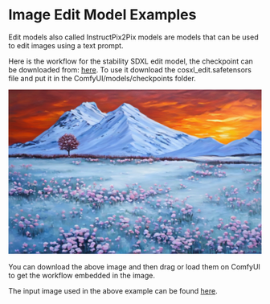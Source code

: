 # Image Edit Model Examples

Edit models also called InstructPix2Pix models are models that can be used to edit images using a text prompt.

Here is the workflow for the stability SDXL edit model, the checkpoint can be downloaded from: [here](https://huggingface.co/stabilityai/cosxl). To use it download the cosxl_edit.safetensors file and put it in the ComfyUI/models/checkpoints folder.

![Example](sdxl_edit_model.png)

You can download the above image and then drag or load them on ComfyUI to get the workflow embedded in the image.

The input image used in the above example can be found [here](../unclip/mountains.png).
